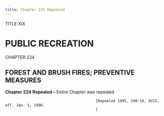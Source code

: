 ```yaml
---
title: Chapter 224 Repealed
---
```


TITLE XIX
                                             
PUBLIC RECREATION
=================

CHAPTER 224
                                             
FOREST AND BRUSH FIRES; PREVENTIVE MEASURES
-------------------------------------------

**Chapter 224 Repealed –** Entire Chapter was repealed


                                             [Repealed 1995, 299:19, XVII, eff. Jan. 1, 1996.
                                             ]
